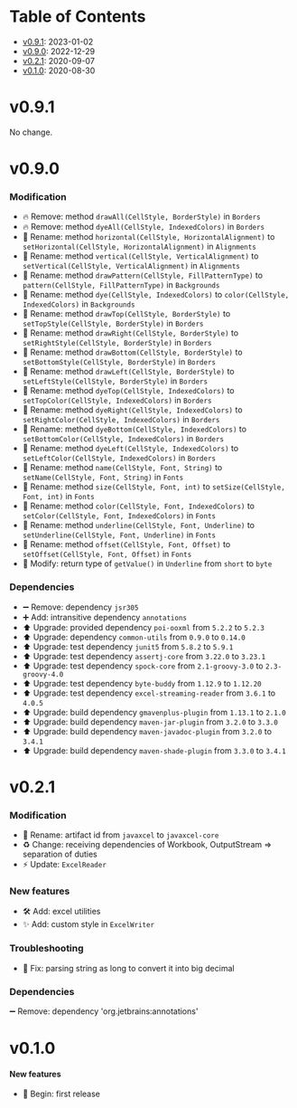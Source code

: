 # Table of Contents

- [v0.9.1](#v091): 2023-01-02
- [v0.9.0](#v090): 2022-12-29
- [v0.2.1](#v021): 2020-09-07
- [v0.1.0](#v010): 2020-08-30

# v0.9.1

No change.

# v0.9.0

### Modification

- 🔥 Remove: method `drawAll(CellStyle, BorderStyle)` in `Borders`
- 🔥 Remove: method `dyeAll(CellStyle, IndexedColors)` in `Borders`
- 🚚 Rename: method `horizontal(CellStyle, HorizontalAlignment)` to `setHorizontal(CellStyle, HorizontalAlignment)`
  in `Alignments`
- 🚚 Rename: method `vertical(CellStyle, VerticalAlignment)` to `setVertical(CellStyle, VerticalAlignment)`
  in `Alignments`
- 🚚 Rename: method `drawPattern(CellStyle, FillPatternType)` to `pattern(CellStyle, FillPatternType)` in `Backgrounds`
- 🚚 Rename: method `dye(CellStyle, IndexedColors)` to `color(CellStyle, IndexedColors)` in `Backgrounds`
- 🚚 Rename: method `drawTop(CellStyle, BorderStyle)` to `setTopStyle(CellStyle, BorderStyle)` in `Borders`
- 🚚 Rename: method `drawRight(CellStyle, BorderStyle)` to `setRightStyle(CellStyle, BorderStyle)` in `Borders`
- 🚚 Rename: method `drawBottom(CellStyle, BorderStyle)` to `setBottomStyle(CellStyle, BorderStyle)` in `Borders`
- 🚚 Rename: method `drawLeft(CellStyle, BorderStyle)` to `setLeftStyle(CellStyle, BorderStyle)` in `Borders`
- 🚚 Rename: method `dyeTop(CellStyle, IndexedColors)` to `setTopColor(CellStyle, IndexedColors)` in `Borders`
- 🚚 Rename: method `dyeRight(CellStyle, IndexedColors)` to `setRightColor(CellStyle, IndexedColors)` in `Borders`
- 🚚 Rename: method `dyeBottom(CellStyle, IndexedColors)` to `setBottomColor(CellStyle, IndexedColors)` in `Borders`
- 🚚 Rename: method `dyeLeft(CellStyle, IndexedColors)` to `setLeftColor(CellStyle, IndexedColors)` in `Borders`
- 🚚 Rename: method `name(CellStyle, Font, String)` to `setName(CellStyle, Font, String)` in `Fonts`
- 🚚 Rename: method `size(CellStyle, Font, int)` to `setSize(CellStyle, Font, int)` in `Fonts`
- 🚚 Rename: method `color(CellStyle, Font, IndexedColors)` to `setColor(CellStyle, Font, IndexedColors)` in `Fonts`
- 🚚 Rename: method `underline(CellStyle, Font, Underline)` to `setUnderline(CellStyle, Font, Underline)` in `Fonts`
- 🚚 Rename: method `offset(CellStyle, Font, Offset)` to `setOffset(CellStyle, Font, Offset)` in `Fonts`
- 🔨 Modify: return type of `getValue()` in `Underline` from `short` to `byte`

### Dependencies

- ➖ Remove: dependency `jsr305`
- ➕ Add: intransitive dependency `annotations`
- ⬆️ Upgrade: provided dependency `poi-ooxml` from `5.2.2` to `5.2.3`
- ⬆️ Upgrade: dependency `common-utils` from `0.9.0` to `0.14.0`
- ⬆️ Upgrade: test dependency `junit5` from `5.8.2` to `5.9.1`
- ⬆️ Upgrade: test dependency `assertj-core` from `3.22.0` to `3.23.1`
- ⬆️ Upgrade: test dependency `spock-core` from `2.1-groovy-3.0` to `2.3-groovy-4.0`
- ⬆️ Upgrade: test dependency `byte-buddy` from `1.12.9` to `1.12.20`
- ⬆️ Upgrade: test dependency `excel-streaming-reader` from `3.6.1` to `4.0.5`
- ⬆️ Upgrade: build dependency `gmavenplus-plugin` from `1.13.1` to `2.1.0`
- ⬆️ Upgrade: build dependency `maven-jar-plugin` from `3.2.0` to `3.3.0`
- ⬆️ Upgrade: build dependency `maven-javadoc-plugin` from `3.2.0` to `3.4.1`
- ⬆️ Upgrade: build dependency `maven-shade-plugin` from `3.3.0` to `3.4.1`

# v0.2.1

### Modification

- 🚚 Rename: artifact id from `javaxcel` to `javaxcel-core`
- ♻️ Change: receiving dependencies of Workbook, OutputStream => separation of duties
- ⚡️ Update: `ExcelReader`

### New features

- 🛠️ Add: excel utilities
- ✨ Add: custom style in `ExcelWriter`

### Troubleshooting

- 🐞 Fix: parsing string as long to convert it into big decimal

### Dependencies

➖ Remove: dependency 'org.jetbrains:annotations'

# v0.1.0

#### New features

- 🎉 Begin: first release
